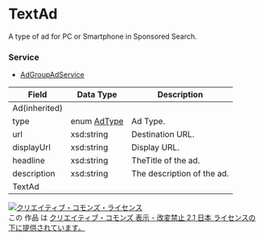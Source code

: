 # TextAd
A type of ad for PC or Smartphone in Sponsored Search.
### Service
+ [AdGroupAdService](../services/AdGroupAdService.md)

| Field | Data Type | Description | 
|---|---|---|
| Ad(inherited)|||
| type| enum <a href="./AdType.md">AdType</a>| Ad Type. |
| url| xsd:string| Destination URL. |
| displayUrl| xsd:string| Display URL. |
| headline| xsd:string| TheTitle of the ad. |
| description| xsd:string| The description of the ad. |
| TextAd|||
<a rel="license" href="http://creativecommons.org/licenses/by-nd/2.1/jp/"><img alt="クリエイティブ・コモンズ・ライセンス" style="border-width:0" src="https://i.creativecommons.org/l/by-nd/2.1/jp/88x31.png" /></a><br />この 作品 は <a rel="license" href="http://creativecommons.org/licenses/by-nd/2.1/jp/">クリエイティブ・コモンズ 表示 - 改変禁止 2.1 日本 ライセンスの下に提供されています。</a>
